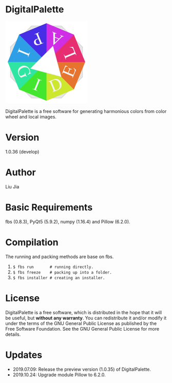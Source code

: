# DigitalPalette
![Sample app icon](src/main/icons/full/icon_full_256.png)

DigitalPalette is a free software for generating harmonious colors from color wheel and local images.

# Version
1.0.36 (develop)

# Author
Liu Jia

# Basic Requirements
fbs (0.8.3), PyQt5 (5.9.2), numpy (1.16.4) and Pillow (6.2.0).

# Compilation
The running and packing methods are base on fbs.
1. `$ fbs run       # running directly.`
2. `$ fbs freeze    # packing up into a folder.`
3. `$ fbs installer # creating an installer.`

# License
DigitalPalette is a free software, which is distributed in the hope that it will be useful, but **without any warranty**. You can redistribute it and/or modify it under the terms of the GNU General Public License as published by the Free Software Foundation. See the GNU General Public License for more details.

# Updates
* 2019.07.09: Release the preview version (1.0.35) of DigitalPalette.
* 2019.10.24: Upgrade module Pillow to 6.2.0.
